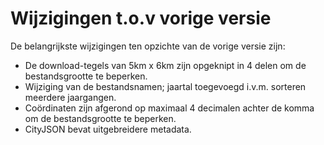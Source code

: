 # Wijzigingen t.o.v vorige versie

De belangrijkste wijzigingen ten opzichte van de vorige versie zijn:
-	De download-tegels van 5km x 6km zijn opgeknipt in 4 delen om de bestandsgrootte te beperken.
-   Wijziging van de bestandsnamen; jaartal toegevoegd i.v.m. sorteren meerdere jaargangen. 
-	Coördinaten zijn afgerond op maximaal 4 decimalen achter de komma om de bestandsgrootte te beperken.
-	CityJSON bevat uitgebreidere metadata.

